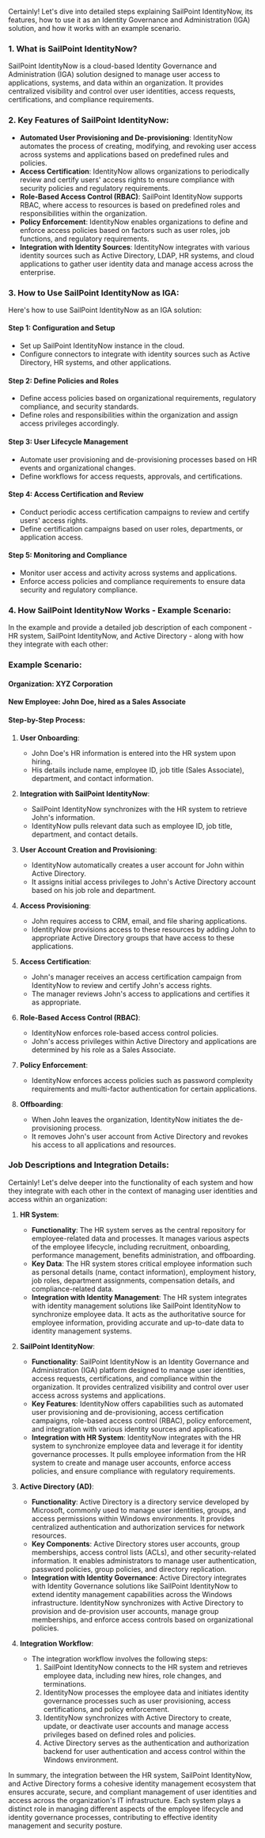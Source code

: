 Certainly! Let's dive into detailed steps explaining SailPoint IdentityNow, its features, how to use it as an Identity Governance and Administration (IGA) solution, and how it works with an example scenario.

### 1. What is SailPoint IdentityNow?

SailPoint IdentityNow is a cloud-based Identity Governance and Administration (IGA) solution designed to manage user access to applications, systems, and data within an organization. It provides centralized visibility and control over user identities, access requests, certifications, and compliance requirements.

### 2. Key Features of SailPoint IdentityNow:

- **Automated User Provisioning and De-provisioning**: IdentityNow automates the process of creating, modifying, and revoking user access across systems and applications based on predefined rules and policies.
- **Access Certification**: IdentityNow allows organizations to periodically review and certify users' access rights to ensure compliance with security policies and regulatory requirements.
- **Role-Based Access Control (RBAC)**: SailPoint IdentityNow supports RBAC, where access to resources is based on predefined roles and responsibilities within the organization.
- **Policy Enforcement**: IdentityNow enables organizations to define and enforce access policies based on factors such as user roles, job functions, and regulatory requirements.
- **Integration with Identity Sources**: IdentityNow integrates with various identity sources such as Active Directory, LDAP, HR systems, and cloud applications to gather user identity data and manage access across the enterprise.

### 3. How to Use SailPoint IdentityNow as IGA:

Here's how to use SailPoint IdentityNow as an IGA solution:

#### Step 1: Configuration and Setup

- Set up SailPoint IdentityNow instance in the cloud.
- Configure connectors to integrate with identity sources such as Active Directory, HR systems, and other applications.

#### Step 2: Define Policies and Roles

- Define access policies based on organizational requirements, regulatory compliance, and security standards.
- Define roles and responsibilities within the organization and assign access privileges accordingly.

#### Step 3: User Lifecycle Management

- Automate user provisioning and de-provisioning processes based on HR events and organizational changes.
- Define workflows for access requests, approvals, and certifications.

#### Step 4: Access Certification and Review

- Conduct periodic access certification campaigns to review and certify users' access rights.
- Define certification campaigns based on user roles, departments, or application access.

#### Step 5: Monitoring and Compliance

- Monitor user access and activity across systems and applications.
- Enforce access policies and compliance requirements to ensure data security and regulatory compliance.

### 4. How SailPoint IdentityNow Works - Example Scenario:
In the example and provide a detailed job description of each component - HR system, SailPoint IdentityNow, and Active Directory - along with how they integrate with each other:

### Example Scenario:

#### Organization: XYZ Corporation
#### New Employee: John Doe, hired as a Sales Associate

#### Step-by-Step Process:

1. **User Onboarding**:
   - John Doe's HR information is entered into the HR system upon hiring.
   - His details include name, employee ID, job title (Sales Associate), department, and contact information.

2. **Integration with SailPoint IdentityNow**:
   - SailPoint IdentityNow synchronizes with the HR system to retrieve John's information.
   - IdentityNow pulls relevant data such as employee ID, job title, department, and contact details.

3. **User Account Creation and Provisioning**:
   - IdentityNow automatically creates a user account for John within Active Directory.
   - It assigns initial access privileges to John's Active Directory account based on his job role and department.

4. **Access Provisioning**:
   - John requires access to CRM, email, and file sharing applications.
   - IdentityNow provisions access to these resources by adding John to appropriate Active Directory groups that have access to these applications.

5. **Access Certification**:
   - John's manager receives an access certification campaign from IdentityNow to review and certify John's access rights.
   - The manager reviews John's access to applications and certifies it as appropriate.

6. **Role-Based Access Control (RBAC)**:
   - IdentityNow enforces role-based access control policies.
   - John's access privileges within Active Directory and applications are determined by his role as a Sales Associate.

7. **Policy Enforcement**:
   - IdentityNow enforces access policies such as password complexity requirements and multi-factor authentication for certain applications.

8. **Offboarding**:
   - When John leaves the organization, IdentityNow initiates the de-provisioning process.
   - It removes John's user account from Active Directory and revokes his access to all applications and resources.

### Job Descriptions and Integration Details:

Certainly! Let's delve deeper into the functionality of each system and how they integrate with each other in the context of managing user identities and access within an organization:

1. **HR System**:
   - **Functionality**: The HR system serves as the central repository for employee-related data and processes. It manages various aspects of the employee lifecycle, including recruitment, onboarding, performance management, benefits administration, and offboarding.
   - **Key Data**: The HR system stores critical employee information such as personal details (name, contact information), employment history, job roles, department assignments, compensation details, and compliance-related data.
   - **Integration with Identity Management**: The HR system integrates with identity management solutions like SailPoint IdentityNow to synchronize employee data. It acts as the authoritative source for employee information, providing accurate and up-to-date data to identity management systems.

2. **SailPoint IdentityNow**:
   - **Functionality**: SailPoint IdentityNow is an Identity Governance and Administration (IGA) platform designed to manage user identities, access requests, certifications, and compliance within the organization. It provides centralized visibility and control over user access across systems and applications.
   - **Key Features**: IdentityNow offers capabilities such as automated user provisioning and de-provisioning, access certification campaigns, role-based access control (RBAC), policy enforcement, and integration with various identity sources and applications.
   - **Integration with HR System**: IdentityNow integrates with the HR system to synchronize employee data and leverage it for identity governance processes. It pulls employee information from the HR system to create and manage user accounts, enforce access policies, and ensure compliance with regulatory requirements.

3. **Active Directory (AD)**:
   - **Functionality**: Active Directory is a directory service developed by Microsoft, commonly used to manage user identities, groups, and access permissions within Windows environments. It provides centralized authentication and authorization services for network resources.
   - **Key Components**: Active Directory stores user accounts, group memberships, access control lists (ACLs), and other security-related information. It enables administrators to manage user authentication, password policies, group policies, and directory replication.
   - **Integration with Identity Governance**: Active Directory integrates with Identity Governance solutions like SailPoint IdentityNow to extend identity management capabilities across the Windows infrastructure. IdentityNow synchronizes with Active Directory to provision and de-provision user accounts, manage group memberships, and enforce access controls based on organizational policies.

4. **Integration Workflow**:
   - The integration workflow involves the following steps:
     1. SailPoint IdentityNow connects to the HR system and retrieves employee data, including new hires, role changes, and terminations.
     2. IdentityNow processes the employee data and initiates identity governance processes such as user provisioning, access certifications, and policy enforcement.
     3. IdentityNow synchronizes with Active Directory to create, update, or deactivate user accounts and manage access privileges based on defined roles and policies.
     4. Active Directory serves as the authentication and authorization backend for user authentication and access control within the Windows environment.

In summary, the integration between the HR system, SailPoint IdentityNow, and Active Directory forms a cohesive identity management ecosystem that ensures accurate, secure, and compliant management of user identities and access across the organization's IT infrastructure. Each system plays a distinct role in managing different aspects of the employee lifecycle and identity governance processes, contributing to effective identity management and security posture.

